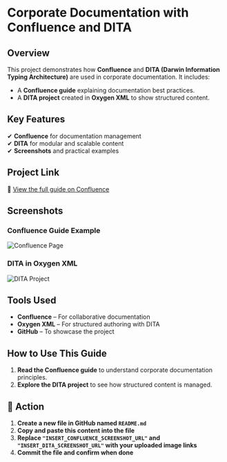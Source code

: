 # Corporate Documentation with Confluence and DITA  

## Overview  
This project demonstrates how **Confluence** and **DITA (Darwin Information Typing Architecture)** are used in corporate documentation. It includes:  

- A **Confluence guide** explaining documentation best practices.  
- A **DITA project** created in **Oxygen XML** to show structured content.  

## Key Features  
✔ **Confluence** for documentation management  
✔ **DITA** for modular and scalable content  
✔ **Screenshots** and practical examples  

## Project Link  
📌 [View the full guide on Confluence](https://gianpierofiorino.atlassian.net/wiki/spaces/~61713602702bd0006a7a0a3e/pages/5570561/Corporate+Documentation+with+Confluence+and+DITA)  

## Screenshots  
### Confluence Guide Example  
![Confluence Page](INSERT_CONFLUENCE_SCREENSHOT_URL)  

### DITA in Oxygen XML  
![DITA Project](INSERT_DITA_SCREENSHOT_URL)  

## Tools Used  
- **Confluence** – For collaborative documentation  
- **Oxygen XML** – For structured authoring with DITA  
- **GitHub** – To showcase the project  

## How to Use This Guide  
1. **Read the Confluence guide** to understand corporate documentation principles.  
2. **Explore the DITA project** to see how structured content is managed.  

## 🚀 Action  
1. **Create a new file in GitHub named `README.md`**  
2. **Copy and paste this content into the file**  
3. **Replace `"INSERT_CONFLUENCE_SCREENSHOT_URL"` and `"INSERT_DITA_SCREENSHOT_URL"` with your uploaded image links**  
4. **Commit the file and confirm when done**  






